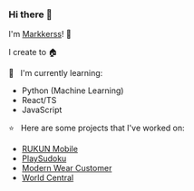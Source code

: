 ### Hi there 👋

I'm [Markkerss](https://b-marco-laju.vercel.app)! 🥳

I create to  🏠

📃  &nbsp; I'm currently learning:
- Python (Machine Learning)
- React/TS
- JavaScript

⭐  &nbsp; Here are some projects that I've worked on:
- [RUKUN Mobile](https://expo.io/@markkerss/projects/rukun)
- [PlaySudoku](https://expo.io/@markkerss/projects/PlaySudoku)
- [Modern Wear Customer](https://modernwear-customerclient.web.app)
- [World Central](https://world-72194.web.app)
<br><br>
